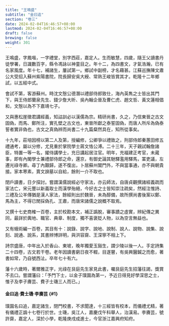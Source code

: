 ```yaml
---
title: "王鳴盛"
subtitle: "金曰追"
section: "卷三"
date: 2024-02-04T16:46:57+08:00
lastmod: 2024-02-04T16:46:57+08:00
draft: false
brewing: false
weight: 301
---
```



王鳴盛，字鳳喈，一字禮堂，別字西莊，嘉定人。生而敏慧，四歲，隨王父讀書丹徒學署，日識數百字，縣令馮詠以神童目之。年十二，為四書文，才氣浩瀚，已有名家風度。年十七，補諸生，屢試第一。鄉試中副榜，才名藉甚。江蘇巡撫陳文肅公大受招入蘇州紫陽書院，院長歸安吳大綬、常熟王峻皆賞其才。乾隆十二年鄉試，以五經中式。

會試不第，客游蘇州。時沈文慤公德潛以禮部侍郎致仕，海內英雋之士皆出其門下，與王侍郎蘭泉先生、錢少詹大昕、吳內翰企晉及曹仁虎、趙文哲、黃文蓮相倡和，文慤以為不下嘉靖七子。

又與惠松崖徵君講經義，知詁訓必以漢儒為宗。精研尚書，久之，乃信東晉之古文固偽，而馬、鄭所注，實孔壁之古文也，東晉所獻之泰誓固偽，而唐人所斥為偽泰誓者實非偽也，古文之真偽辨而尚書二十九篇粲然具在，知所從事矣。

十九年，莊培因榜以第二人及第，授編修，公卿爭以禮致之，刑部侍郎秦蕙田修五禮通考，屬以分修，尤見重於掌院學士蔣文恪公溥。二十三年，天子親試翰詹諸臣，特置一等一名，擢侍講學士，充日講起居注官。明年，充福建正考官，未蕆事，即有內閣學士兼禮部侍郎之命，還京，有御史論其馳驛濫用驛馬，罣吏議，左遷光祿寺卿。尋丁內艱歸，遂不復出，卜居蘇州閶門外，不與當事通，亦不與朝貴接。家本寒素，賣文諛墓以自給，餘則一介不取也。

閉戶讀書，日夕探討。嘗謂漢儒說經必守家法，亦云師法，自唐貞觀撰諸經義疏而家法亡，宋元豐以新義取士而漢學殆絕，今好古之士皆知崇注疏矣，然經注惟詩、三禮及公羊傳猶是漢人家法，餘經則出於魏晉，未為醇備，故所撰尚書後案以鄭、馬為主，不得已閒採偽孔、王肅，而唐宋諸儒之說概不取焉。

又撰十七史商榷一百卷，主於校勘本文，補正譌脫，審事蹟之虛實，辨紀傳之異同，最詳於輿地、職官、典章、制度，獨不喜褒貶人物，以為空言無益也。

又有蛾術編一百卷，其目有十：說錄、說字、說地、說制、說人、說物、說集、說刻、說通、說系，其書辨博詳明，與洪容齋、王深寧不相上下。

詩宗盛唐，中年出入於香山、東坡，晚年獨愛玉谿生，謂少陵以後一人。手定詩集二十四卷，古文若干卷。老年因讀書窮日夜不輟，目遂瞽，有吳興醫鍼之而愈，著書如常，乃自號西沚。卒年七十有六。

藩十六歲時，著爾雅正字，光祿在艮庭先生家見此書，囑艮庭先生招藩往謁，獎賞不去口。嘗謂藩曰：「予門下士，以金子璞園為第一，予近日得見好學深思之士，惟子及李子賡芸、費子士璣三人而已。」

#### 金曰追·費士璣·李賡芸 {#1}

璞園名曰追，嘉定諸生，閉門校書，不求聞達，十三經皆有校本，而儀禮尤精，著有儀禮正譌十七卷行於世。士璣，吳江人，嘉慶戊午科舉人，治漢易。李賡芸，號許齋，嘉定人，深於小學，乾隆庚戌成進士，今官浙江嘉興府知府。